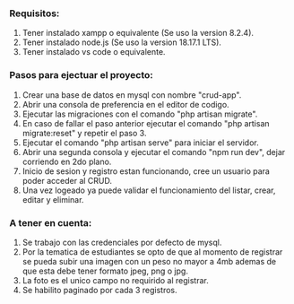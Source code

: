 
### Requisitos:
1. Tener instalado xampp o equivalente (Se uso la version 8.2.4).
2. Tener instalado node.js (Se uso la version 18.17.1 LTS).
3. Tener instalado vs code o equivalente.


### Pasos para ejectuar el proyecto:
1. Crear una base de datos en mysql con nombre "crud-app".
2. Abrir una consola de preferencia en el editor de codigo.
3. Ejecutar las migraciones con el comando "php artisan migrate".
4. En caso de fallar el paso anterior ejecutar el comando "php artisan migrate:reset" y repetir el paso 3.
5. Ejecutar el comando "php artisan serve" para iniciar el servidor.
6. Abrir una segunda consola y ejecutar el comando "npm run dev", dejar corriendo en 2do plano.
6. Inicio de sesion y registro estan funcionando, cree un usuario para poder acceder al CRUD.
7. Una vez logeado ya puede validar el funcionamiento del listar, crear, editar y eliminar.


### A tener en cuenta:
1. Se trabajo con las credenciales por defecto de mysql.
2. Por la tematica de estudiantes se opto de que al momento de registrar se pueda subir una imagen
con un peso no mayor a 4mb ademas de que esta debe tener formato jpeg, png o jpg.
3. La foto es el unico campo no requirido al registrar.
4. Se habilito paginado por cada 3 registros.